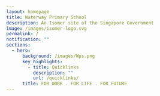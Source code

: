 ```yaml
---
layout: homepage
title: Waterway Primary School
description: An Isomer site of the Singapore Government
image: /images/isomer-logo.svg
permalink: /
notification: ""
sections:
  - hero:
      background: /images/Wps.png
      key_highlights:
        - title: Quicklinks
          description: ""
          url: /quicklinks/
      title: FOR WORK . FOR LIFE . FOR FUTURE
---
```

